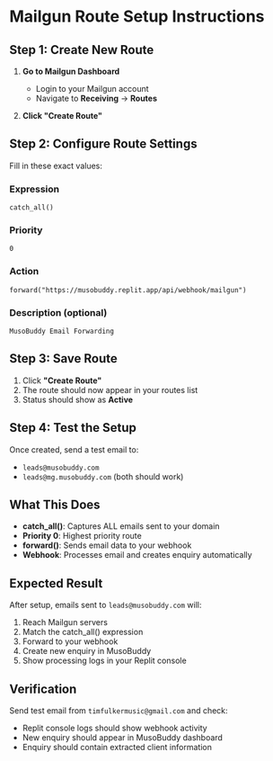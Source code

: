 # Mailgun Route Setup Instructions

## Step 1: Create New Route

1. **Go to Mailgun Dashboard**
   - Login to your Mailgun account
   - Navigate to **Receiving** → **Routes**

2. **Click "Create Route"**

## Step 2: Configure Route Settings

Fill in these exact values:

### Expression
```
catch_all()
```

### Priority
```
0
```

### Action
```
forward("https://musobuddy.replit.app/api/webhook/mailgun")
```

### Description (optional)
```
MusoBuddy Email Forwarding
```

## Step 3: Save Route

1. Click **"Create Route"**
2. The route should now appear in your routes list
3. Status should show as **Active**

## Step 4: Test the Setup

Once created, send a test email to:
- `leads@musobuddy.com` 
- `leads@mg.musobuddy.com` (both should work)

## What This Does

- **catch_all()**: Captures ALL emails sent to your domain
- **Priority 0**: Highest priority route
- **forward()**: Sends email data to your webhook
- **Webhook**: Processes email and creates enquiry automatically

## Expected Result

After setup, emails sent to `leads@musobuddy.com` will:
1. Reach Mailgun servers
2. Match the catch_all() expression
3. Forward to your webhook
4. Create new enquiry in MusoBuddy
5. Show processing logs in your Replit console

## Verification

Send test email from `timfulkermusic@gmail.com` and check:
- Replit console logs should show webhook activity
- New enquiry should appear in MusoBuddy dashboard
- Enquiry should contain extracted client information